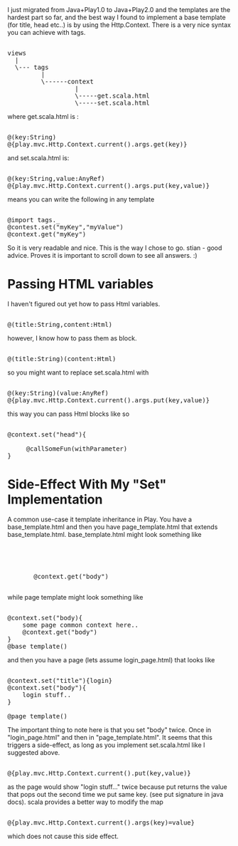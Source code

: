<div dir="ltr" class="mograblog" style="text-align: left;" trbidi="on">I just migrated from Java+Play1.0 to Java+Play2.0 and the templates are the hardest part so far, and the best way I found to implement a base template (for title, head etc..) is by using the Http.Context. There is a very nice syntax you can achieve with tags.

<pre>  
views  
  |  
  \--- tags  
         |  
         \------context  
                  |  
                  \-----get.scala.html  
                  \-----set.scala.html  
</pre>

where get.scala.html is :

<pre>  
@(key:String)  
@{play.mvc.Http.Context.current().args.get(key)}  
</pre>

and set.scala.html is:

<pre>  
@(key:String,value:AnyRef)  
@{play.mvc.Http.Context.current().args.put(key,value)}  
</pre>

means you can write the following in any template

<pre>  
@import tags._  
@contest.set("myKey","myValue")  
@context.get("myKey")  
</pre>

So it is very readable and nice. This is the way I chose to go. stian - good advice. Proves it is important to scroll down to see all answers. :)

# Passing HTML variables

I haven't figured out yet how to pass Html variables.

<pre>  
@(title:String,content:Html)  
</pre>

however, I know how to pass them as block.

<pre>  
@(title:String)(content:Html)  
</pre>

so you might want to replace set.scala.html with

<pre>  
@(key:String)(value:AnyRef)  
@{play.mvc.Http.Context.current().args.put(key,value)}  
</pre>

this way you can pass Html blocks like so

<pre>  
@context.set("head"){   
     <meta description="something here">   
     @callSomeFun(withParameter)  
}  
</pre>

# Side-Effect With My "Set" Implementation

A common use-case it template inheritance in Play. You have a base_template.html and then you have page_template.html that extends base_template.html. base_template.html might look something like

<pre>  

        <title> @context.get("title")</title>  

       @context.get("body")  

</pre>

while page template might look something like

<pre>  
@context.set("body){  
    some page common context here..   
    @context.get("body")  
}  
@base_template()  
</pre>

and then you have a page (lets assume login_page.html) that looks like

<pre>  
@context.set("title"){login}  
@context.set("body"){  
    login stuff..  
}  

@page_template()  
</pre>

The important thing to note here is that you set "body" twice. Once in "login_page.html" and then in "page_template.html". It seems that this triggers a side-effect, as long as you implement set.scala.html like I suggested above.

<pre>  
@{play.mvc.Http.Context.current().put(key,value)}  
</pre>

as the page would show "login stuff..." twice because put returns the value that pops out the second time we put same key. (see put signature in java docs). scala provides a better way to modify the map

<pre>  
@{play.mvc.Http.Context.current().args(key)=value}  
</pre>

which does not cause this side effect.  
</div>